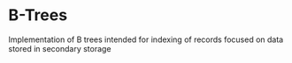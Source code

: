 # B-Trees
Implementation of B trees intended for indexing of records focused on data stored in secondary storage
